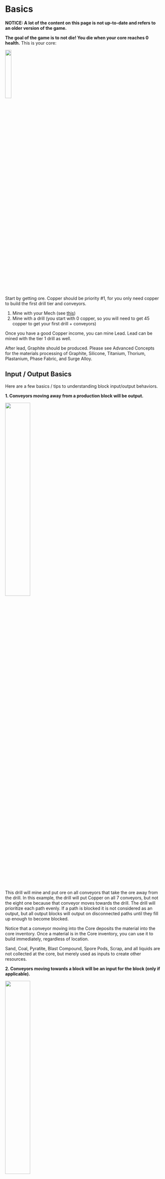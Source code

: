 # Basics 

**NOTICE: A lot of the content on this page is not up-to-date and refers to an older version of the game.**

**The goal of the game is to not die! You die when your core reaches 0 health.** This is your core:

<img src="https://i.imgur.com/HOiVEDe.png" width=20% height=20%>

Start by getting ore. Copper should be priority #1, for you only need copper to build the first drill tier and conveyors. 

1. Mine with your Mech (see [this](##Mech-Mining))
2. Mine with a drill (you start with 0 copper, so you will need to get 45 copper to get your first drill + conveyors)

Once you have a good Copper income, you can mine Lead. Lead can be mined with the tier 1 drill as well. 

After lead, Graphite should be produced. Please see Advanced Concepts for the materials processing of Graphite, Silicone, Titanium, Thorium, Plastanium, Phase Fabric, and Surge Alloy. 

## Input / Output Basics

Here are a few basics / tips to understanding block input/output behaviors. 

**1. Conveyors moving away from a production block will be output.** 

<img src="https://i.imgur.com/DbSlVrr.png" width=40%>

This drill will mine and put ore on all conveyors that take the ore away from the drill. In this example, the drill will put Copper on all 7 conveyors, but not the eight one because that conveyor moves towards the drill. The drill will prioritize each path evenly. If a path is blocked it is not considered as an output, but all output blocks will output on disconnected paths until they fill up enough to become blocked.

Notice that a conveyor moving into the Core deposits the material into the core inventory. Once a material is in the Core inventory, you can use it to build immediately, regardless of location. 

Sand, Coal, Pyratite, Blast Compound, Spore Pods, Scrap, and all liquids are not collected at the core, but merely used as inputs to create other resources.

**2. Conveyors moving towards a block will be an input for the block (only if applicable).** 

<img src="https://i.imgur.com/k4nEXyE.png" width=40%>

In this example, Silicon Smelter is turning Coal and Sand into Silicon. The Smelter is smart enough to know that the belts moving towards the Smelter are inputs and the one conveyor moving away is the output. 

A block that takes materials as inputs will not accept any materials that it cannot utilize.

### Here is a quick summary of inputs and outputs.

<img src="https://i.imgur.com/8zHJdox.png" width=30%>

<p> A <span style="color:green"> GREEN </span> arrow is an input. A <span style="color:red"> RED </span> arrow is a possible output. </p>


Any conveyor facing towards the block will be considered an input. Any conveyor facing away from the block is considered an output. This doesn't make much sense for a drill, since drills cannot take any solid item inputs. But this will apply for other crafting blocks which will be covered later. (This concept also applies for liquids, also covered later)

**3. Blocks that output can directly place into other blocks.**

<img src="https://i.imgur.com/rWqgxYu.png" width=50%>

This last example is a Mechanical Drill mining coal and using a Graphite Press to turn it into graphite. Notice the drill does not use any conveyors; **the coal goes directly into the Graphite Press**. 

Please note that touching blocks are considered outputs and will be the same output priority as a conveyor or other blocks. 

### Routers

<img src="https://i.imgur.com/Mo11b6s.png" width=50%>

Do not place routers containing inputs directly next to Crafting factories, as the output of the factory will enter the router and clog the input line, as seen above. Always use at least one conveyor of seperation.

## Mech Mining

If you do not start near copper patches, it might be difficult to begin your game. Having copper income is the very first thing you need to set up, because all drills and conveyors use copper. 

To mine, tap on a single ore square. The mech will start mining with a laser. You will see ore flying out of the patch. 

<img src="https://i.imgur.com/MIMCv14.png" width=50%>

If a mine (any ore square) is close enough to your core, the items will automatically fly right to the core. If a mine is not close enough, the mined ore will fly onto your mech. The the amount of material you are carrying will be displayed on your mech. Each mech has a limit to the number of items it can carry, detailed on their individual pages. You will also notice that your mech is much slower than before.

**You can only hold one type of material at a time.**

To drop off the mined ore or current mech inventory, on mobile, tap and hold on a spot near your mech. On desktop, drag from your mech to the recipient. A small icon (a circle with the ore icon) will appear. The recipient block will display its outline if it can accept the item. Drag this over the core to deposit it in the core inventory. Drag it into any block which accepts the item to drop it off in the block. Drag it to an empty space to discard it. 

<img src="https://i.imgur.com/idmOzE8.png" width=50%>

You can pick things off of a conveyor. Click on the conveyor. The conveyor contents will show up. Tap/click on the icon to pick it off the belt and add it to your mech's inventory. This is very useful when there is one item blocking the path due to a contamination or error. You can also take items out of any block that accepts or produces items.

<img src="https://i.imgur.com/uNQQaWO.gif" width=50%>

In the above example, the Smelter cannot produce Dense Alloy because it lacks Copper. Why? Because the conveyor has 1 Titanium, which the Smelter cannot accept, thus, it backs up the rest of the conveyor.

## Drones

<img src="https://i.imgur.com/QzrxKY4.png" align=right width=14%>

Drones are small autonomous units that will help your mech perform basic functions. There are three types:

* **Draug Miner Drone:** This type of drone can mine copper and lead. It will mine whichever one you have the least of. If the deposits are near your core, it will automatically unload, otherwise, it will mine until it is full then deliver. It is therefore recommended to leave at least some empty patches of both copper and lead near your core so the drones do not have to fly far.
* **Spirit Repair Drone:** This type of drone will shoot green repair lasers at any damaged blocks, and will fly around in search of them.
* **Phantom Builder Drone:** This drone will help players construct and tear down all objects they decide to make. It will follow players and congregate around current constructions. Phantom Builder Drones will only help build objects a player is currently constructing; it will not build planned constructions on its own, nor finish constructions that were stopped before completion.

**You cannot control what drones do.** 

## Power

Power is necessary to operate most crafting factories, all minion-builders, and some advanced extractors.

It is always recommended to have more power than needed: most advanced generators' inputs require power to be constructed, such as Blast Compound, which required for Impact Reactors to run, and having a small power loss can quickly spiral out of control if the currently insufficient generators also run out of inputs due to reduced or completely halted production. Additionally, all advanced ore extractors require power, and a power loss can completely shut down economies that have moved to mostly using those extractors.

## Tips and Tricks

- You can confirm a block, cancel the build (this will stop your mech from building, but the confirmed build will remain) and continue this one block a time to set up a large queue. This can be helpful when you want to get something started, but need to address something else first. Drones will not work on these queues, so this is only a placeholder.
- Containers making contact with your Core will act like extra inventory for your Core. This not only gives more inventory space, but allows for more space to input raw materials, as well as output raw materials from your inventory (See Unloader) An Unloader will take materials out of both the Core or connected Containers because they now share the same inventory space.

<img src="https://i.imgur.com/vcXy8EZ.png" width=40%>
